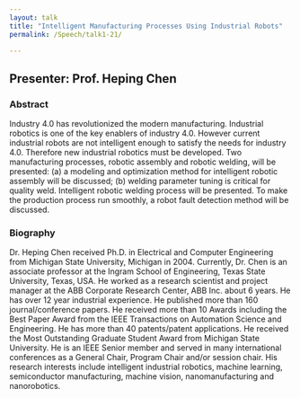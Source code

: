 ```yaml
---
layout: talk
title: "Intelligent Manufacturing Processes Using Industrial Robots"
permalink: /Speech/talk1-21/

---
```


<div class="talk-container">
    <div class="talk-header">
        <h2>Presenter: Prof. Heping Chen</h2>
    </div>
    <h3>Abstract</h3>
    <p>
Industry 4.0 has revolutionized the modern manufacturing. Industrial robotics is one of the key enablers of industry 4.0. However current industrial robots are not intelligent enough to satisfy the needs for industry 4.0. Therefore new industrial robotics must be developed. Two manufacturing processes, robotic assembly and robotic welding, will be presented: (a) a modeling and optimization method for intelligent robotic assembly will be discussed; (b) welding parameter tuning is critical for quality weld. Intelligent robotic welding process will be presented. To make the production process run smoothly, a robot fault detection method will be discussed.
    </p>
    <h3>Biography</h3>
    <p>
Dr. Heping Chen received Ph.D. in Electrical and Computer Engineering from Michigan State University, Michigan in 2004. Currently, Dr. Chen is an associate professor at the Ingram School of Engineering, Texas State University, Texas, USA. He worked as a research scientist and project manager at the ABB Corporate Research Center, ABB Inc. about 6 years. He has over 12 year industrial experience. He published more than 160 journal/conference papers. He received more than 10 Awards including the Best Paper Award from the IEEE Transactions on Automation Science and Engineering. He has more than 40 patents/patent applications. He received the Most Outstanding Graduate Student Award from Michigan State University. He is an IEEE Senior member and served in many international conferences as a General Chair, Program Chair and/or session chair. His research interests include intelligent industrial robotics, machine learning, semiconductor manufacturing, machine vision, nanomanufacturing and nanorobotics.
    </p>
</div>

